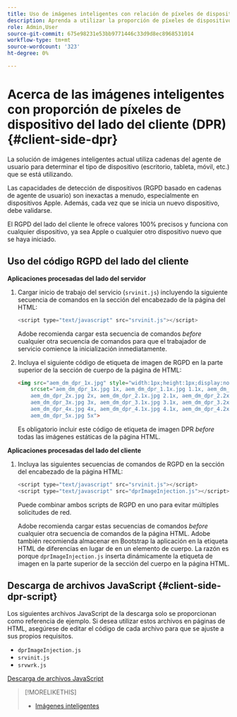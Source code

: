 ```yaml
---
title: Uso de imágenes inteligentes con relación de píxeles de dispositivo del lado del cliente
description: Aprenda a utilizar la proporción de píxeles de dispositivo del lado del cliente con imágenes inteligentes en Adobe Experience Manager as a Cloud Service con Dynamic Media.
role: Admin,User
source-git-commit: 675e98231e53bb9771446c33d9d8ec8968531014
workflow-type: tm+mt
source-wordcount: '323'
ht-degree: 0%

---
```


# Acerca de las imágenes inteligentes con proporción de píxeles de dispositivo del lado del cliente (DPR) {#client-side-dpr}

La solución de imágenes inteligentes actual utiliza cadenas del agente de usuario para determinar el tipo de dispositivo (escritorio, tableta, móvil, etc.) que se está utilizando.

Las capacidades de detección de dispositivos (RGPD basado en cadenas de agente de usuario) son inexactas a menudo, especialmente en dispositivos Apple. Además, cada vez que se inicia un nuevo dispositivo, debe validarse.

El RGPD del lado del cliente le ofrece valores 100% precisos y funciona con cualquier dispositivo, ya sea Apple o cualquier otro dispositivo nuevo que se haya iniciado.

## Uso del código RGPD del lado del cliente

**Aplicaciones procesadas del lado del servidor**

1. Cargar inicio de trabajo del servicio (`srvinit.js`) incluyendo la siguiente secuencia de comandos en la sección del encabezado de la página del HTML:

   ```javascript
   <script type="text/javascript" src="srvinit.js"></script>
   ```

   Adobe recomienda cargar esta secuencia de comandos _before_ cualquier otra secuencia de comandos para que el trabajador de servicio comience la inicialización inmediatamente.

1. Incluya el siguiente código de etiqueta de imagen de RGPD en la parte superior de la sección de cuerpo de la página de HTML:

   ```html
   <img src="aem_dm_dpr_1x.jpg" style="width:1px;height:1px;display:none"
       srcset="aem_dm_dpr_1x.jpg 1x, aem_dm_dpr_1.1x.jpg 1.1x, aem_dm_dpr_1.2x.jpg 1.2x, aem_dm_dpr_1.3x.jpg 1.3x, aem_dm_dpr_1.4x.jpg 1.4x, aem_dm_dpr_1.5x.jpg 1.5x, aem_dm_dpr_1.6x.jpg 1.6x,          aem_dm_dpr_1.7x.jpg 1.7x, aem_dm_dpr_1.8x.jpg 1.8x, aem_dm_dpr_1.9x.jpg 1.9x,
       aem_dm_dpr_2x.jpg 2x, aem_dm_dpr_2.1x.jpg 2.1x, aem_dm_dpr_2.2x.jpg 2.2x, aem_dm_dpr_2.3x.jpg 2.3x, aem_dm_dpr_2.4x.jpg 2.4x, aem_dm_dpr_2.5x.jpg 2.5x, aem_dm_dpr_2.6x.jpg 2.6x, aem_dm_dpr_2.7x.jpg 2.7x, aem_dm_dpr_2.8x.jpg 2.8x, aem_dm_dpr_2.9x.jpg 2.9x,
       aem_dm_dpr_3x.jpg 3x, aem_dm_dpr_3.1x.jpg 3.1x, aem_dm_dpr_3.2x.jpg 3.2x, aem_dm_dpr_3.3x.jpg 3.3x, aem_dm_dpr_3.4x.jpg 3.4x, aem_dm_dpr_3.5x.jpg 3.5x, aem_dm_dpr_3.6x.jpg 3.6x, aem_dm_dpr_3.7x.jpg 3.7x, aem_dm_dpr_3.8x.jpg 3.8x, aem_dm_dpr_3.9x.jpg 3.9x,
       aem_dm_dpr_4x.jpg 4x, aem_dm_dpr_4.1x.jpg 4.1x, aem_dm_dpr_4.2x.jpg 4.2x, aem_dm_dpr_4.3x.jpg 4.3x, aem_dm_dpr_4.4x.jpg 4.4x, aem_dm_dpr_4.5x.jpg 4.5x, aem_dm_dpr_4.6x.jpg 4.6x, aem_dm_dpr_4.7x.jpg 4.7x, aem_dm_dpr_4.8x.jpg 4.8x, aem_dm_dpr_4.9x.jpg 4.9x,
       aem_dm_dpr_5x.jpg 5x">
   ```

   Es obligatorio incluir este código de etiqueta de imagen DPR _before_ todas las imágenes estáticas de la página HTML.

**Aplicaciones procesadas del lado del cliente**

1. Incluya las siguientes secuencias de comandos de RGPD en la sección del encabezado de la página HTML:

   ```javascript
   <script type="text/javascript" src="srvinit.js"></script>
   <script type="text/javascript" src="dprImageInjection.js"></script>
   ```

   Puede combinar ambos scripts de RGPD en uno para evitar múltiples solicitudes de red.

   Adobe recomienda cargar estas secuencias de comandos _before_ cualquier otra secuencia de comandos de la página HTML.
Adobe también recomienda almacenar en Bootstrap la aplicación en la etiqueta HTML de diferencias en lugar de en un elemento de cuerpo. La razón es porque `dprImageInjection.js` inserta dinámicamente la etiqueta de imagen en la parte superior de la sección del cuerpo en la página HTML.

## Descarga de archivos JavaScript {#client-side-dpr-script}

Los siguientes archivos JavaScript de la descarga solo se proporcionan como referencia de ejemplo. Si desea utilizar estos archivos en páginas de HTML, asegúrese de editar el código de cada archivo para que se ajuste a sus propios requisitos.

* `dprImageInjection.js`
* `srvinit.js`
* `srvwrk.js`

[Descarga de archivos JavaScript](/help/assets/assets-dm/aem-dynamicmedia-smartimaging-dpr.zip)

>[!MORELIKETHIS]
>
>* [Imágenes inteligentes](/help/assets/imaging-faq.md)